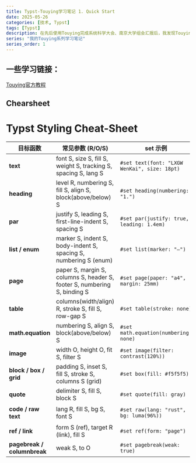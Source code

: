 ```yaml
---
title: Typst-Touying学习笔记 1. Quick Start
date: 2025-05-26
categories: [技术, Typst]
tags: [Typst]
description: 在先后使用Touying完成系统科学大会、南京大学组会汇报后，我发现Touying真是一个好东西，Typst真是一个好东西。于是需要认真学习一下！
series: "我的Touying系列学习笔记"
series_order: 1
---
```


## 一些学习链接：
[Touying官方教程](https://touying-typ.github.io/zh/docs/intro)

## Chearsheet
# Typst Styling Cheat-Sheet

| 目标函数                    | 常见参数 (R/O/S)                                                         | set 示例                                     | 同效 show-set 示例                                        |
| --------------------------- | ------------------------------------------------------------------------ | -------------------------------------------- | --------------------------------------------------------- |
| **text**                    | font S, size S, fill S, weight S, tracking S, spacing S, lang S          | `#set text(font: "LXGW WenKai", size: 18pt)` | `#show text: set text(font: "LXGW WenKai", size: 18pt)`   |
| **heading**                 | level R, numbering S, fill S, align S, block(above/below) S              | `#set heading(numbering: "1.")`              | `#show heading: set text(fill: navy)`                     |
| **par**                     | justify S, leading S, first-line-indent S, spacing S                     | `#set par(justify: true, leading: 1.4em)`    | `#show par: set par(justify: true, leading: 1.4em)`       |
| **list / enum**             | marker S, indent S, body-indent S, spacing S, numbering S (enum)         | `#set list(marker: "—")`                     | `#show list: set list(marker: "—")`                       |
| **page**                    | paper S, margin S, columns S, header S, footer S, numbering S, binding S | `#set page(paper: "a4", margin: 25mm)`       | `#show page: set page(columns: 2)`                        |
| **table**                   | columns(width/align) R, stroke S, fill S, row-gap S                      | `#set table(stroke: none)`                   | `#show table: set table(fill: luma(95%))`                 |
| **math.equation**           | numbering S, align S, block(above/below) S                               | `#set math.equation(numbering: none)`        | `#show math.equation: set math.equation(numbering: none)` |
| **image**                   | width O, height O, fit S, filter S                                       | `#set image(filter: contrast(120%))`         | `#show image: set image(width: 6cm)`                      |
| **block / box / grid**      | padding S, inset S, fill S, stroke S, columns S (grid)                   | `#set box(fill: #f5f5f5)`                    | `#show box: set box(padding: 6pt)`                        |
| **quote**                   | delimiter S, fill S, block S                                             | `#set quote(fill: gray)`                     | `#show quote: set quote(delimiter: none)`                 |
| **code / raw text**         | lang R, fill S, bg S, font S                                             | `#set raw(lang: "rust", bg: luma(96%))`      | `#show raw: set text(font: "JetBrains Mono")`             |
| **ref / link**              | form S (ref), target R (link), fill S                                    | `#set ref(form: "page")`                     | `#show link: set text(fill: blue)`                        |
| **pagebreak / columnbreak** | weak S, to O                                                             | `#set pagebreak(weak: true)`                 | `#show pagebreak: set pagebreak(weak: true)`              |


